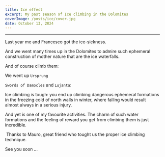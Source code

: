 ```yaml
---
title: Ice effect
excerpt: My past season of Ice climbing in the Dolomites
coverImage: /posts/ice/cover.jpg
date: October 13, 2024
---
```

---

Last year me and Francesco got the ice-sickness.
<img src="../../_images/posts/ice/france.jpg" alt="" class=blogpost-image />


And we went many times up in the Dolomites to admire such ephemeral construction of mother nature that are the ice waterfalls.
<img src="../../_images/posts/ice/looking.jpg" alt="" class=blogpost-image />

And of course climb them:
<img src="../../_images/posts/ice/climbing.jpg" alt="" class=blogpost-image />

We went up ``Ursprung``
<img src="../../_images/posts/ice/meclimbing.jpeg" alt="" class=blogpost-image />

``Swords of Damocles`` and ``Lujanta``:
<img src="../../_images/posts/ice/spada.jpg" alt="" class=blogpost-image />


Ice climbing is tough: you end up climbing dangerous ephemeral formations in the freezing cold of north walls in winter, where falling would result almost always in a serious injury.

And yet is one of my favourite activities. The charm of such water formations and the feeling of reward you get from climbing them is just incredible.

<img src="../../_images/posts/ice/Mauro.jpg" alt="" class=blogpost-image />
Thanks to Mauro, great friend who tought us the proper ice climbing technique.


See you soon ...




